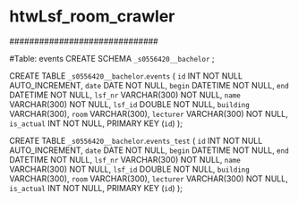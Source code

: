 # htwLsf_room_crawler
##############################

#Table: events
CREATE SCHEMA `_s0556420__bachelor` ;

CREATE TABLE `_s0556420__bachelor`.`events` (
  `id` INT NOT NULL AUTO_INCREMENT,
  `date` DATE NOT NULL,
  `begin` DATETIME NOT NULL,
  `end` DATETIME NOT NULL,
  `lsf_nr` VARCHAR(300) NOT NULL,
  `name` VARCHAR(300) NOT NULL,
  `lsf_id` DOUBLE NOT NULL,
  `building` VARCHAR(300),
  `room` VARCHAR(300),
  `lecturer` VARCHAR(300) NOT NULL,
  `is_actual` INT NOT NULL,
  PRIMARY KEY (`id`)
  );
  
CREATE TABLE `_s0556420__bachelor`.`events_test` (
  `id` INT NOT NULL AUTO_INCREMENT,
  `date` DATE NOT NULL,
  `begin` DATETIME NOT NULL,
  `end` DATETIME NOT NULL,
  `lsf_nr` VARCHAR(300) NOT NULL,
  `name` VARCHAR(300) NOT NULL,
  `lsf_id` DOUBLE NOT NULL,
  `building` VARCHAR(300),
  `room` VARCHAR(300),
  `lecturer` VARCHAR(300) NOT NULL,
  `is_actual` INT NOT NULL,
  PRIMARY KEY (`id`)
  );
  
  